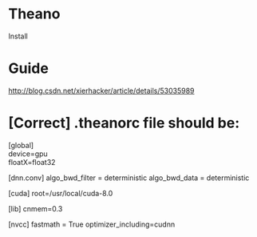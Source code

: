 # Theano
Install

# Guide
http://blog.csdn.net/xierhacker/article/details/53035989

[Correct] .theanorc file should be:
 ======================================================================
[global]  
device=gpu  
floatX=float32 

[dnn.conv]
algo_bwd_filter = deterministic
algo_bwd_data = deterministic

[cuda]
root=/usr/local/cuda-8.0

[lib]
cnmem=0.3

[nvcc]
fastmath = True
optimizer_including=cudnn
